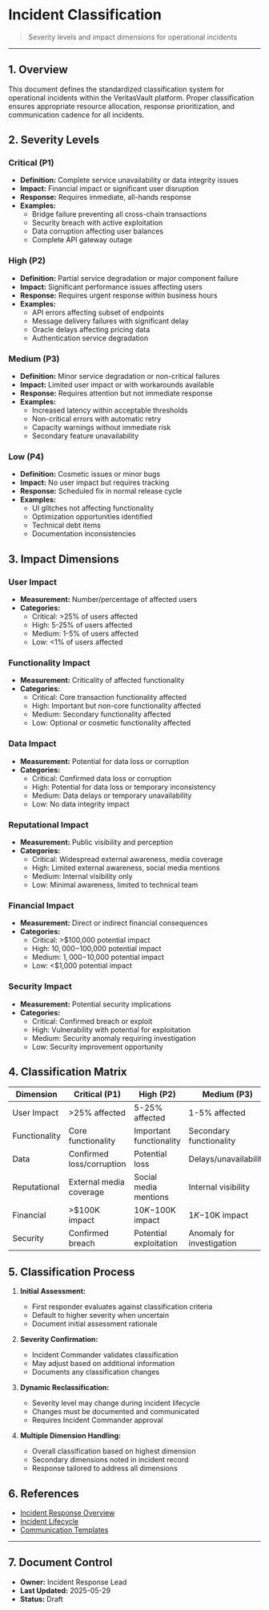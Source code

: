 # Incident Classification

> Severity levels and impact dimensions for operational incidents

---

## 1. Overview

This document defines the standardized classification system for operational incidents within the VeritasVault platform. Proper classification ensures appropriate resource allocation, response prioritization, and communication cadence for all incidents.

## 2. Severity Levels

### Critical (P1)

* **Definition:** Complete service unavailability or data integrity issues
* **Impact:** Financial impact or significant user disruption
* **Response:** Requires immediate, all-hands response
* **Examples:** 
  * Bridge failure preventing all cross-chain transactions
  * Security breach with active exploitation
  * Data corruption affecting user balances
  * Complete API gateway outage

### High (P2)

* **Definition:** Partial service degradation or major component failure
* **Impact:** Significant performance issues affecting users
* **Response:** Requires urgent response within business hours
* **Examples:**
  * API errors affecting subset of endpoints
  * Message delivery failures with significant delay
  * Oracle delays affecting pricing data
  * Authentication service degradation

### Medium (P3)

* **Definition:** Minor service degradation or non-critical failures
* **Impact:** Limited user impact or with workarounds available
* **Response:** Requires attention but not immediate response
* **Examples:**
  * Increased latency within acceptable thresholds
  * Non-critical errors with automatic retry
  * Capacity warnings without immediate risk
  * Secondary feature unavailability

### Low (P4)

* **Definition:** Cosmetic issues or minor bugs
* **Impact:** No user impact but requires tracking
* **Response:** Scheduled fix in normal release cycle
* **Examples:**
  * UI glitches not affecting functionality
  * Optimization opportunities identified
  * Technical debt items
  * Documentation inconsistencies

## 3. Impact Dimensions

### User Impact

* **Measurement:** Number/percentage of affected users
* **Categories:**
  * Critical: >25% of users affected
  * High: 5-25% of users affected
  * Medium: 1-5% of users affected
  * Low: <1% of users affected

### Functionality Impact

* **Measurement:** Criticality of affected functionality
* **Categories:**
  * Critical: Core transaction functionality affected
  * High: Important but non-core functionality affected
  * Medium: Secondary functionality affected
  * Low: Optional or cosmetic functionality affected

### Data Impact

* **Measurement:** Potential for data loss or corruption
* **Categories:**
  * Critical: Confirmed data loss or corruption
  * High: Potential for data loss or temporary inconsistency
  * Medium: Data delays or temporary unavailability
  * Low: No data integrity impact

### Reputational Impact

* **Measurement:** Public visibility and perception
* **Categories:**
  * Critical: Widespread external awareness, media coverage
  * High: Limited external awareness, social media mentions
  * Medium: Internal visibility only
  * Low: Minimal awareness, limited to technical team

### Financial Impact

* **Measurement:** Direct or indirect financial consequences
* **Categories:**
  * Critical: >$100,000 potential impact
  * High: $10,000-$100,000 potential impact
  * Medium: $1,000-$10,000 potential impact
  * Low: <$1,000 potential impact

### Security Impact

* **Measurement:** Potential security implications
* **Categories:**
  * Critical: Confirmed breach or exploit
  * High: Vulnerability with potential for exploitation
  * Medium: Security anomaly requiring investigation
  * Low: Security improvement opportunity

## 4. Classification Matrix

| Dimension | Critical (P1) | High (P2) | Medium (P3) | Low (P4) |
|-----------|--------------|-----------|-------------|----------|
| User Impact | >25% affected | 5-25% affected | 1-5% affected | <1% affected |
| Functionality | Core functionality | Important functionality | Secondary functionality | Optional functionality |
| Data | Confirmed loss/corruption | Potential loss | Delays/unavailability | No impact |
| Reputational | External media coverage | Social media mentions | Internal visibility | Technical team only |
| Financial | >$100K impact | $10K-$100K impact | $1K-$10K impact | <$1K impact |
| Security | Confirmed breach | Potential exploitation | Anomaly for investigation | Improvement opportunity |

## 5. Classification Process

1. **Initial Assessment:**
   * First responder evaluates against classification criteria
   * Default to higher severity when uncertain
   * Document initial assessment rationale

2. **Severity Confirmation:**
   * Incident Commander validates classification
   * May adjust based on additional information
   * Documents any classification changes

3. **Dynamic Reclassification:**
   * Severity level may change during incident lifecycle
   * Changes must be documented and communicated
   * Requires Incident Commander approval

4. **Multiple Dimension Handling:**
   * Overall classification based on highest dimension
   * Secondary dimensions noted in incident record
   * Response tailored to address all dimensions

## 6. References

* [Incident Response Overview](../incident-response.md)
* [Incident Lifecycle](./incident-lifecycle.md)
* [Communication Templates](./communication-templates.md)

---

## 7. Document Control

* **Owner:** Incident Response Lead
* **Last Updated:** 2025-05-29
* **Status:** Draft